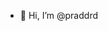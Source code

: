 - 👋 Hi, I’m @praddrd

<!---
praddrd/praddrd is a ✨ special ✨ repository because its `README.md` (this file) appears on your GitHub profile.
You can click the Preview link to take a look at your changes.
--->
